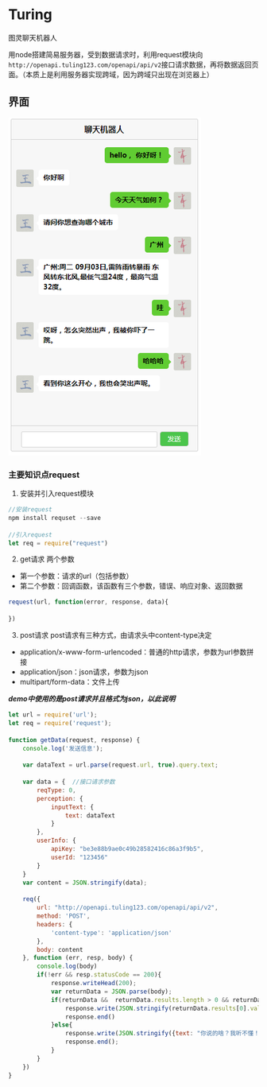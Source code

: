 # Turing
图灵聊天机器人

用node搭建简易服务器，受到数据请求时，利用request模块向`http://openapi.tuling123.com/openapi/api/v2`接口请求数据，再将数据返回页面。（本质上是利用服务器实现跨域，因为跨域只出现在浏览器上）

## 界面

!["界面"](./page/img/main.png '聊天机器人界面')

### 主要知识点request
1. 安装并引入request模块
```javascript
//安装request
npm install requset --save 

//引入request
let req = require("request")
```

2. get请求
两个参数
- 第一个参数：请求的url（包括参数）
- 第二个参数：回调函数，该函数有三个参数，错误、响应对象、返回数据
```javascript
request(url, function(error, response, data){

})
```
3. post请求
post请求有三种方式，由请求头中content-type决定
- application/x-www-form-urlencoded：普通的http请求，参数为url参数拼接
- application/json：json请求，参数为json
- multipart/form-data：文件上传

***demo中使用的是post请求并且格式为json，以此说明***
```javascript
let url = require('url');
let req = require('request');

function getData(request, response) {
    console.log('发送信息');

    var dataText = url.parse(request.url, true).query.text;

    var data = {  //接口请求参数
        reqType: 0,
        perception: {
            inputText: {
                text: dataText
            }
        },
        userInfo: {
            apiKey: "be3e88b9ae0c49b28582416c86a3f9b5",
            userId: "123456"
        }
    }
    var content = JSON.stringify(data);

    req({
        url: "http://openapi.tuling123.com/openapi/api/v2",
        method: 'POST',
        headers: {
            'content-type': 'application/json'
        },
        body: content
    }, function (err, resp, body) {
        console.log(body)
        if(!err && resp.statusCode == 200){  
            response.writeHead(200);
            var returnData = JSON.parse(body);
            if(returnData &&  returnData.results.length > 0 && returnData.results[0].values){
                response.write(JSON.stringify(returnData.results[0].values));
                response.end()
            }else{
                response.write(JSON.stringify({text: "你说的啥？我听不懂！"}));
                response.end();
            }
        }
    })
}

```


